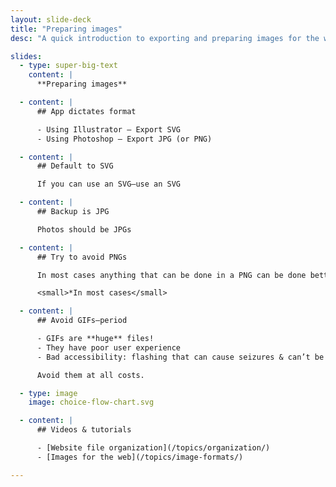 ```yaml
---
layout: slide-deck
title: "Preparing images"
desc: "A quick introduction to exporting and preparing images for the web from common Adobe applications."

slides:
  - type: super-big-text
    content: |
      **Preparing images**

  - content: |
      ## App dictates format

      - Using Illustrator — Export SVG
      - Using Photoshop — Export JPG (or PNG)

  - content: |
      ## Default to SVG

      If you can use an SVG—use an SVG

  - content: |
      ## Backup is JPG

      Photos should be JPGs

  - content: |
      ## Try to avoid PNGs

      In most cases anything that can be done in a PNG can be done better in an SVG*

      <small>*In most cases</small>

  - content: |
      ## Avoid GIFs—period

      - GIFs are **huge** files!
      - They have poor user experience
      - Bad accessibility: flashing that can cause seizures & can’t be stopped

      Avoid them at all costs.

  - type: image
    image: choice-flow-chart.svg

  - content: |
      ## Videos & tutorials

      - [Website file organization](/topics/organization/)
      - [Images for the web](/topics/image-formats/)

---
```

